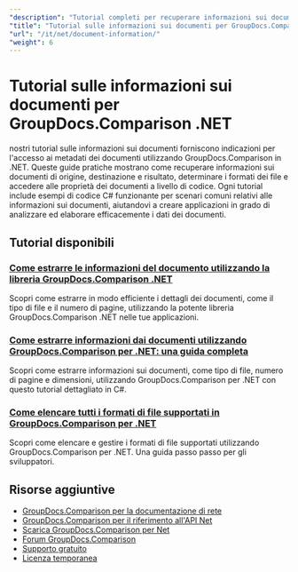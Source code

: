 ```yaml
---
"description": "Tutorial completi per recuperare informazioni sui documenti e formati supportati con GroupDocs.Comparison per .NET."
"title": "Tutorial sulle informazioni sui documenti per GroupDocs.Comparison .NET"
"url": "/it/net/document-information/"
"weight": 6
---
```


# Tutorial sulle informazioni sui documenti per GroupDocs.Comparison .NET

nostri tutorial sulle informazioni sui documenti forniscono indicazioni per l'accesso ai metadati dei documenti utilizzando GroupDocs.Comparison in .NET. Queste guide pratiche mostrano come recuperare informazioni sui documenti di origine, destinazione e risultato, determinare i formati dei file e accedere alle proprietà dei documenti a livello di codice. Ogni tutorial include esempi di codice C# funzionante per scenari comuni relativi alle informazioni sui documenti, aiutandovi a creare applicazioni in grado di analizzare ed elaborare efficacemente i dati dei documenti.

## Tutorial disponibili

### [Come estrarre le informazioni del documento utilizzando la libreria GroupDocs.Comparison .NET](./extract-info-groupdocs-comparison-dotnet/)
Scopri come estrarre in modo efficiente i dettagli dei documenti, come il tipo di file e il numero di pagine, utilizzando la potente libreria GroupDocs.Comparison .NET nelle tue applicazioni.

### [Come estrarre informazioni dai documenti utilizzando GroupDocs.Comparison per .NET: una guida completa](./extract-document-info-groupdocs-comparison-net/)
Scopri come estrarre informazioni sui documenti, come tipo di file, numero di pagine e dimensioni, utilizzando GroupDocs.Comparison per .NET con questo tutorial dettagliato in C#.

### [Come elencare tutti i formati di file supportati in GroupDocs.Comparison per .NET](./mastering-groupdocs-comparison-list-supported-formats/)
Scopri come elencare e gestire i formati di file supportati utilizzando GroupDocs.Comparison per .NET. Una guida passo passo per gli sviluppatori.

## Risorse aggiuntive

- [GroupDocs.Comparison per la documentazione di rete](https://docs.groupdocs.com/comparison/net/)
- [GroupDocs.Comparison per il riferimento all'API Net](https://reference.groupdocs.com/comparison/net/)
- [Scarica GroupDocs.Comparison per Net](https://releases.groupdocs.com/comparison/net/)
- [Forum GroupDocs.Comparison](https://forum.groupdocs.com/c/comparison)
- [Supporto gratuito](https://forum.groupdocs.com/)
- [Licenza temporanea](https://purchase.groupdocs.com/temporary-license/)